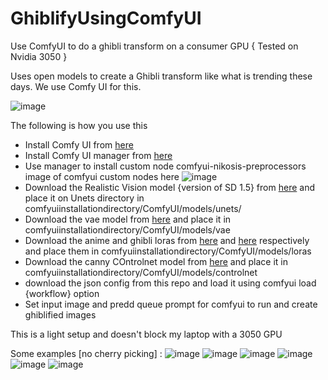 # GhiblifyUsingComfyUI
Use ComfyUI to do a ghibli transform on a consumer GPU { Tested on Nvidia 3050 }

Uses open models to create a Ghibli transform like what is trending these days. We use Comfy UI for this.

![image](https://github.com/mAch17/GhiblifyUsingComfyUI/blob/main/examples/workflow.png)

The following is how you use this

- Install Comfy UI from [here](https://github.com/comfyanonymous/ComfyUI/releases)
- Install Comfy UI manager from [here](https://github.com/Comfy-Org/ComfyUI-Manager)
- Use manager to install custom node comfyui-nikosis-preprocessors
  image of comfyui custom nodes here ![image](https://github.com/mAch17/GhiblifyUsingComfyUI/blob/main/examples/comfyuimanagermodules.png)
- Download the Realistic Vision model {version of SD 1.5} from [here](https://civitai.com/models/4201?modelVersionId=130072) and place it on Unets directory in comfyuiinstallationdirectory/ComfyUI/models/unets/ 
- Download the vae model from [here](https://civitai.com/models/276082/vae-ft-mse-840000-ema-pruned-or-840000-or-840k-sd15-vae) and place it in comfyuiinstallationdirectory/ComfyUI/models/vae 
- Download the anime and ghibli loras from [here](https://civitai.com/models/617225?modelVersionId=689993) and [here](https://civitai.com/models/6526/studio-ghibli-style-lora) respectively and place them in comfyuiinstallationdirectory/ComfyUI/models/loras 
- Download the canny COntrolnet model from [here](https://huggingface.co/lllyasviel/control_v11p_sd15_canny) and place it in comfyuiinstallationdirectory/ComfyUI/models/controlnet 
- download the json config from this repo and load it using comfyui load {workflow} option
- Set input image and predd queue prompt for comfyui to run and create ghiblified images


This is a light setup and doesn't block my laptop with a 3050 GPU

Some examples [no cherry picking] :
![image](https://github.com/mAch17/GhiblifyUsingComfyUI/blob/main/examples/ComfyUI_00026_.png)
![image](https://github.com/mAch17/GhiblifyUsingComfyUI/blob/main/examples/ComfyUI_00063_.png)
![image](https://github.com/mAch17/GhiblifyUsingComfyUI/blob/main/examples/ComfyUI_00009_.png)
![image](https://github.com/mAch17/GhiblifyUsingComfyUI/blob/main/examples/ComfyUI_00060_.png)
![image](https://github.com/mAch17/GhiblifyUsingComfyUI/blob/main/examples/image%20(1).jpg)
![image](https://github.com/mAch17/GhiblifyUsingComfyUI/blob/main/examples/ComfyUI_00062_.png)
